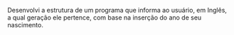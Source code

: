 Desenvolvi a estrutura de um programa que informa ao usuário, em Inglês, a qual geração ele pertence, com base na inserção do ano de seu nascimento. 
